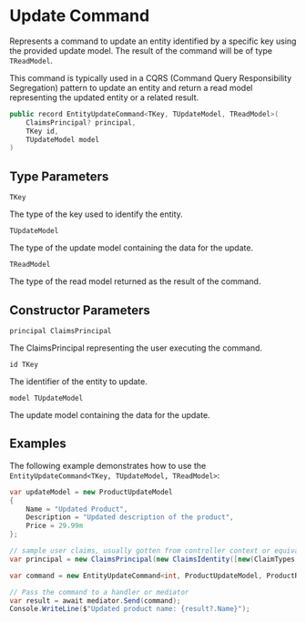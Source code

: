 # Update Command

Represents a command to update an entity identified by a specific key using the provided update model. The result of the command will be of type `TReadModel`.

This command is typically used in a CQRS (Command Query Responsibility Segregation) pattern to update an entity and return a read model representing the updated entity or a related result.

```c#
public record EntityUpdateCommand<TKey, TUpdateModel, TReadModel>(
    ClaimsPrincipal? principal, 
    TKey id, 
    TUpdateModel model
)
```

## Type Parameters

`TKey`

The type of the key used to identify the entity.

`TUpdateModel`

The type of the update model containing the data for the update.

`TReadModel`

The type of the read model returned as the result of the command.

## Constructor Parameters

`principal ClaimsPrincipal`

The ClaimsPrincipal representing the user executing the command.

`id TKey`

The identifier of the entity to update.

`model TUpdateModel`

The update model containing the data for the update.

## Examples

The following example demonstrates how to use the `EntityUpdateCommand<TKey, TUpdateModel, TReadModel>`:

```c#
var updateModel = new ProductUpdateModel
{
    Name = "Updated Product",
    Description = "Updated description of the product",
    Price = 29.99m
};

// sample user claims, usually gotten from controller context or equivalent
var principal = new ClaimsPrincipal(new ClaimsIdentity([new(ClaimTypes.Name, "JohnDoe")]));

var command = new EntityUpdateCommand<int, ProductUpdateModel, ProductReadModel>(principal, 123, updateModel);

// Pass the command to a handler or mediator
var result = await mediator.Send(command);
Console.WriteLine($"Updated product name: {result?.Name}");
```
